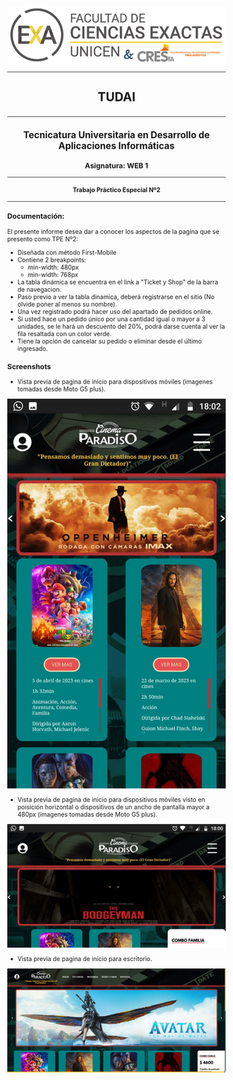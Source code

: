 [//]: ![](screenshots/LogoExactas.png)

<div>

<p align=center>
<img src="screenshots/LogoExactas.png" alt="logo-exactas">
</p>


---
# <p align=center> TUDAI
---
## <p align=center> Tecnicatura Universitaria en Desarrollo de Aplicaciones Informáticas

### <p align=center>Asignatura: WEB 1
---
#### <p align=center>Trabajo Práctico Especial Nº2

---

### Documentación:

El presente informe desea dar a conocer los aspectos de la pagina que se presento como TPE Nº2:

* Diseñada con método First-Mobile
* Contiene 2 breakpoints: 
  - min-width: 480px
  - min-width: 768px
* La tabla dinámica se encuentra en el link a "Ticket y Shop" de la barra de navegacion.
* Paso previo a ver la tabla dinamica, deberá registrarse en el sitio (No olvide poner al menos su nombre).
* Una vez registrado podrá hacer uso del apartado de pedidos online.
* Si usted hace un pedido único por una cantidad igual o mayor a 3 unidades, se le hará un descuento del 20%, podrá darse cuenta al ver la fila resaltada con un color verde.
* Tiene la opción de cancelar su pedido o eliminar desde el último ingresado.

### Screenshots



* Vista previa de pagina de inicio para dispositivos móviles (imagenes tomadas desde Moto G5 plus).

<p align=center>
<img src="screenshots\first-mobile.jpg" alt="vista para moviles">
</p>


* Vista previa de pagina de inicio para dispositivos móviles visto en poisición horizontal o dispositivos de un ancho de pantalla mayor a 480px (imagenes tomadas desde Moto G5 plus).

<p align=center>
<img src="screenshots/break-min-width480px.jpg" alt="vista mayor a 480px">
</p>

* Vista previa de pagina de inicio para escritorio.

<p align=center>
<img src="screenshots/desktopOpera.jpg" alt="vista escritorio">
</p>
